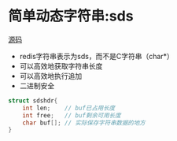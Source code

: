 # 简单动态字符串:sds

[源码](https://github.com/antirez/redis/blob/unstable/src/sds.h)

- redis字符串表示为sds，而不是C字符串（char*）
- 可以高效地获取字符串长度
- 可以高效地执行追加
- 二进制安全

```c
struct sdshdr{
    int len;    // buf已占用长度
    int free;   // buf剩余可用长度
    char buf[]; // 实际保存字符串数据的地方
}
```